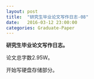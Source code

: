 ```yaml
---
layout: post
title:  "研究生毕业论文写作日志-08"
date:   2016-03-12 23:00:00
categories: Graduate-Paper
---
```

<strong>研究生毕业论文写作日志。</strong>
<p>
	论文总字数2.95W。
</p>
<p>
	开始写硬盘存储部分。
</p>